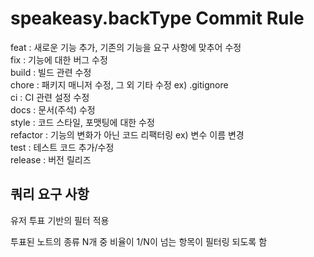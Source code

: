 # speakeasy.backType Commit Rule

feat : 새로운 기능 추가, 기존의 기능을 요구 사항에 맞추어 수정
<br>
fix : 기능에 대한 버그 수정
<br>
build : 빌드 관련 수정
<br>
chore : 패키지 매니저 수정, 그 외 기타 수정 ex) .gitignore
<br>
ci : CI 관련 설정 수정
<br>
docs : 문서(주석) 수정
<br>
style : 코드 스타일, 포맷팅에 대한 수정
<br>
refactor : 기능의 변화가 아닌 코드 리팩터링 ex) 변수 이름 변경
<br>
test : 테스트 코드 추가/수정
<br>
release : 버전 릴리즈


## 쿼리 요구 사항  

유저 투표 기반의 필터 적용

투표된 노트의 종류 N개 중 비율이 1/N이 넘는 항목이 필터링 되도록 함




